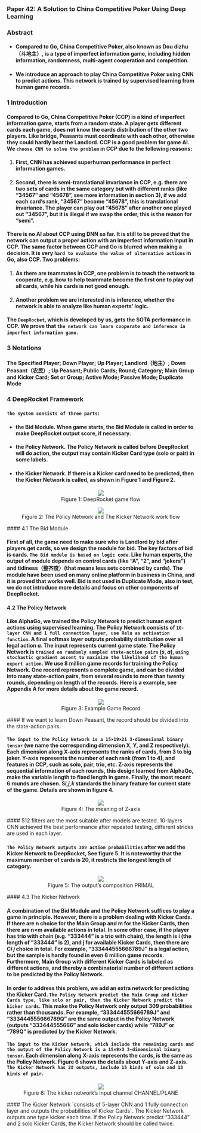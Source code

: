 ### Paper 42: A Solution to China Competitive Poker Using Deep Learning

### Abstract

- #### Compared to Go, China Competitive Poker, also known as Dou dizhu（斗地主）, is a type of imperfect information game, including hidden information, randomness, multi-agent cooperation and competition.

- #### We introduce an approach to play China Competitive Poker using CNN to predict actions. This network is trained by supervised learning from human game records.

### 1 Introduction

#### Compared to Go, China Competitive Poker (CCP) is a kind of imperfect information game, starts from a random state. A player gets different cards each game, does not know the cards distribution of the other two players. Like bridge, Peasants must coordinate with each other, otherwise they could hardly beat the Landlord. CCP is a good problem for game AI. We `choose CNN to solve the problem` in CCP due to the following reasons:

1. #### First, CNN has achieved superhuman performance in perfect information games.

2. #### Second, there is semi-translational invariance in CCP, e.g. there are two sets of cards in the same category but with different ranks (like “34567” and “45678”, see more information in section 3), if we add each card’s rank, “34567” become “45678”, this is translational invariance. The player can play out “45678” after another one played out “34567”, but it is illegal if we swap the order, this is the reason for “semi”.

#### There is no AI about CCP using DNN so far. It is still to be proved that the network can output a proper action with an imperfect information input in CCP. The same factor between CCP and Go is blurred when making a decision. It is very `hard to evaluate the value of alternative actions` in Go, also CCP. Two problems:

1. #### As there are teammates in CCP, one problem is to teach the network to cooperate, e.g. how to help teammate become the first one to play out all cards, while his cards is not good enough. 

2. #### Another problem we are interested in is inference, whether the network is able to analyze like human experts’ logic. 

#### The `DeepRocket`, which is developed by us, gets the SOTA performance in CCP. We prove that `the network can learn cooperate and inference in imperfect information game`.

### 3 Notations

#### The Specified Player; Down Player; Up Player; Landlord（地主）; Down Peasant（农民）; Up Peasant; Public Cards; Round; Category; Main Group and Kicker Card; Set or Group; Active Mode; Passive Mode; Duplicate Mode

### 4 DeepRocket Framework

#### `The system consists of three parts`: 

- #### the Bid Module. When game starts, the Bid Module is called in order to make DeepRocket output score, if necessary. 

- #### the Policy Network. The Policy Network is called before DeepRocket will do action, the output may contain Kicker Card type (solo or pair) in some labels. 

- #### the Kicker Network. If there is a Kicker card need to be predicted, then the Kicker Network is called, as shown in Figure 1 and Figure 2.

<p align="center">
<img src="/images/743.png"><br/>
Figure 1: DeepRocket game flow
</p>
<p align="center">
<img src="/images/744.png"><br/>
Figure 2: The Policy Network and The Kicker Network work flow
</p>
#### 4.1 The Bid Module

#### First of all, the game need to make sure who is Landlord by bid after players get cards, so we design the module for bid. The key factors of bid is cards. `The Bid module is based on logic code`. Like human experts, the output of module depends on control cards (like “A”, “2”, and “jokers”) and tidiness（整齐度）(that means less sets combined by cards). The module have been used on many online platform in business in China, and it is proved that works well. Bid is not used in Duplicate Mode, also in test, we do not introduce more details and focus on other components of DeepRocket.

#### 4.2 The Policy Network

#### Like AlphaGo, we trained the Policy Network to predict human expert actions using supervised learning. The Policy Network consists of `10-layer CNN and 1 full connection layer, use Relu as activation function`. A final softmax layer outputs probability distribution over all legal action *a*. The input represents current game state. The Policy Network is `trained on randomly sampled state-action pairs` (*s*, *a*), `using stochastic gradient ascent to maximize the likelihood of the human expert action`. We use 8 million game records for training the Policy Network. One record represents a complete game, and can be divided into many state-action pairs, from several rounds to more than twenty rounds, depending on length of the records. Here is a example, see Appendix A for more details about the game record.

<p align="center">
<img src="/images/745.png"><br/>
Figure 3: Example Game Record
</p>
#### If we want to learn Down Peasant, the record should be divided into the state-action pairs.

#### `The input to the Policy Network is a 15×19×21 3-dimensional binary tensor` (we name the corresponding dimension X, Y, and Z respectively). Each dimension along X-axis represents the ranks of cards, from 3 to big joker. Y-axis represents the number of each rank (from 1 to 4), and features in CCP, such as solo, pair, trio, etc. Z-axis represents the sequential information of each rounds, this design learned from AlphaGo, make the variable length to fixed length in game. Finally, the most recent 6 rounds are chosen. S*i,j,k* standards the binary feature for current state of the game. Details are shown in figure 4.

<p align="center">
<img src="/images/746.png"><br/>
Figure 4: The meaning of Z-axis
</p>
#### 512 filters are the most suitable after models are tested. 10-layers CNN achieved the best performance after repeated testing, different strides are used in each layer.

#### `The Policy Network outputs 309 action probabilities` after we add the Kicker Network to DeepRocket, See figure 5. It is noteworthy that the maximum number of cards is 20, it restricts the longest length of category.

<p align="center">
<img src="/images/747.png"><br/>
Figure 5: The output’s composition PRIMAL
</p>
#### 4.3 The Kicker Network

#### A combination of the Bid Module and the Policy Network suffices to play a game in principle. However, there is a problem dealing with Kicker Cards. If there are n choice for the Main Group and m for the Kicker Cards, then there are n×m available actions in total. In some other case, if the player has trio with chain (e.g. “333444” is a trio with chain), the length is i (the length of ”333444” is 2), and j for available Kicker Cards, then there are C*i j* choice in total. For example, “333444555666789J” is a legal action, but the sample is hardly found in even 8 million game records. Furthermore, Main Group with different Kicker Cards is labeled as different actions, and thereby a combinatorial number of different actions to be predicted by the Policy Network.

#### In order to address this problem, we add an extra network for predicting the Kicker Card. `The Policy Network predict the Main Group and Kicker Cards type, like solo or pair, then the Kicker Network predict the kicker cards`. This make the Policy Network only output 309 probabilities rather than thousands. For example, “333444555666789J” and “333444555666789Q” are the same output in the Policy Network (outputs “333444555666” and solo kicker cards) while “789J” or “789Q” is predicted by the Kicker Network. 

#### `The input to the Kicker Network, which include the remaining cards and the output of the Policy Network is a 15×9×3 3-dimensional binary tensor`. Each dimension along X-axis represents the cards, is the same as the Policy Network. Figure 6 shows the details about Y-axis and Z-axis. `The Kicker Network has 28 outputs, include 15 kinds of solo and 13 kinds of pair`. 

<p align="center">
<img src="/images/748.png"><br/>
Figure 6: The kicker network’s input channel CHANNEL/PLANE
</p>
#### The Kicker Network `consists of 5-layer CNN and 1 fully connection layer and outputs the probabilities of Kicker Cards`. The Kicker Network outputs one type kicker each time. If the Policy Network predict “333444” and 2 solo Kicker Cards, the Kicker Network should be called twice.
